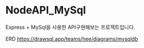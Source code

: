 # NodeAPI_MySql
Express + MySql을 사용한 API구현해보는 프로젝트입니다.


ERD https://drawsql.app/teams/hee/diagrams/mysqldb

